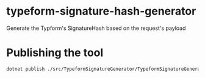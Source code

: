 # typeform-signature-hash-generator
Generate the Typform's SignatureHash based on the request's payload

# Publishing the tool

``` bash
dotnet publish ./src/TypeformSignatureGenerator/TypeformSignatureGenerator.csproj --configuration Release --self-contained true --runtime win-x64 --output ./dist
```
